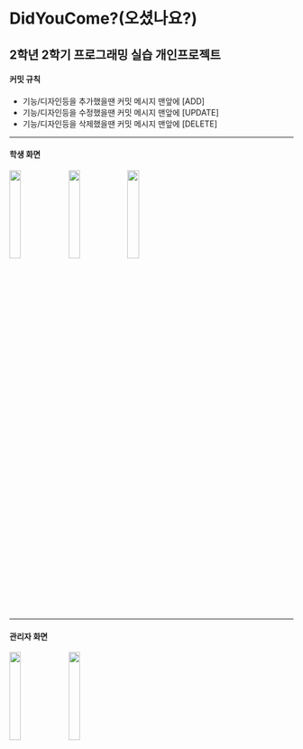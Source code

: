 # DidYouCome?(오셨나요?)
<h2>2학년 2학기 프로그래밍 실습 개인프로젝트</h2>
<h4>커밋 규칙</h4>

<nav>
   <ul>
      <li>기능/디자인등을 추가했을땐 커밋 메시지 맨앞에 [ADD]</li>
      <li>기능/디자인등을 수정했을땐 커밋 메시지 맨앞에 [UPDATE]</li>
      <li>기능/디자인등을 삭제했을땐 커밋 메시지 맨앞에 [DELETE]</li>
   </ul>
</nav>

<hr>
<h4>학생 화면</h4>
<img src="https://user-images.githubusercontent.com/52943905/99951032-c8c11580-2dc0-11eb-93ed-75d240366d6b.png" width="20%"></img>
<img src="https://user-images.githubusercontent.com/52943905/99951658-c6ab8680-2dc1-11eb-9794-cff24831ac1a.png" width="20%"></img>
<img src="https://user-images.githubusercontent.com/52943905/99951652-c4492c80-2dc1-11eb-848d-0b54624b427f.png" width="20%"></img>

<hr>
<h4>관리자 화면</h4>
<img src="https://user-images.githubusercontent.com/52943905/99951656-c57a5980-2dc1-11eb-982a-0c2d01ea9a39.png" width="20%"></img>
<img src="https://user-images.githubusercontent.com/52943905/99951658-c6ab8680-2dc1-11eb-9794-cff24831ac1a.png" width="20%"></img>
